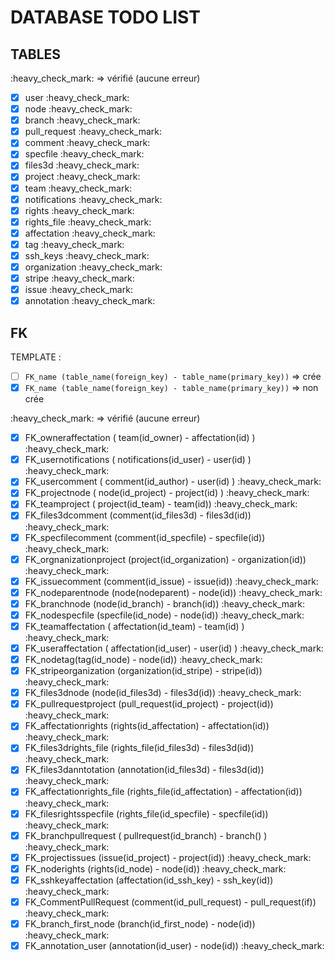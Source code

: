 # DATABASE TODO LIST

## TABLES

:heavy\_check\_mark: => vérifié (aucune erreur)

- [x] user :heavy\_check\_mark:
- [x] node :heavy\_check\_mark:
- [x] branch :heavy\_check\_mark:
- [x] pull_request :heavy\_check\_mark:
- [x] comment :heavy\_check\_mark:
- [x] specfile :heavy\_check\_mark:
- [x] files3d :heavy\_check\_mark:
- [x] project :heavy\_check\_mark:
- [x] team :heavy\_check\_mark:
- [x] notifications :heavy\_check\_mark:
- [x] rights :heavy\_check\_mark:
- [x] rights_file :heavy\_check\_mark:
- [x] affectation :heavy\_check\_mark:
- [x] tag :heavy\_check\_mark:
- [x] ssh_keys :heavy\_check\_mark:
- [x] organization :heavy\_check\_mark:
- [x] stripe :heavy\_check\_mark:
- [x] issue :heavy\_check\_mark:
- [x] annotation :heavy\_check\_mark:

## FK

TEMPLATE :

- [ ] `FK_name (table_name(foreign_key) - table_name(primary_key))` => crée
- [x] `FK_name (table_name(foreign_key) - table_name(primary_key))` => non crée

:heavy\_check\_mark: => vérifié (aucune erreur)

- [x] FK\_owneraffectation ( team(id\_owner) - affectation(id) ) :heavy\_check\_mark:
- [x] FK\_usernotifications ( notifications(id\_user) - user(id) ) :heavy\_check\_mark:
- [x] FK\_usercomment ( comment(id\_author) - user(id) ) :heavy\_check\_mark:
- [x] FK\_projectnode ( node(id\_project) - project(id) ) :heavy\_check\_mark:
- [x] FK\_teamproject ( project(id\_team) - team(id)) :heavy\_check\_mark:
- [x] FK\_files3dcomment (comment(id\_files3d) - files3d(id)) :heavy\_check\_mark:
- [x] FK\_specfilecomment (comment(id\_specfile) - specfile(id)) :heavy\_check\_mark:
- [x] FK\_orgnanizationproject (project(id_organization) - organization(id)) :heavy\_check\_mark:
- [x] FK\_issuecomment (comment(id\_issue) - issue(id)) :heavy\_check\_mark:
- [x] FK\_nodeparentnode (node(nodeparent) - node(id)) :heavy\_check\_mark:
- [x] FK\_branchnode (node(id\_branch) - branch(id)) :heavy\_check\_mark:
- [x] FK\_nodespecfile (specfile(id\_node) - node(id)) :heavy\_check\_mark:
- [x] FK\_teamaffectation ( affectation(id\_team) - team(id) ) :heavy\_check\_mark:
- [x] FK\_useraffectation ( affectation(id\_user) - user(id) ) :heavy\_check\_mark:
- [x] FK\_nodetag(tag(id\_node) - node(id)) :heavy\_check\_mark:
- [x] FK\_stripeorganization (organization(id_stripe) - stripe(id)) :heavy\_check\_mark:
- [x] FK\_files3dnode (node(id\_files3d) - files3d(id)) :heavy\_check\_mark:
- [x] FK\_pullrequestproject (pull\_request(id\_project) - project(id)) :heavy\_check\_mark:
- [x] FK\_affectationrights (rights(id\_affectation) - affectation(id)) :heavy\_check\_mark:
- [x] FK\_files3drights_file (rights\_file(id\_files3d) - files3d(id)) :heavy\_check\_mark:
- [x] FK\_files3danntotation (annotation(id\_files3d) - files3d(id)) :heavy\_check\_mark:
- [x] FK\_affectationrights\_file (rights\_file(id\_affectation) - affectation(id)) :heavy\_check\_mark:
- [x] FK\_filesrightsspecfile (rights_file(id\_specfile) - specfile(id)) :heavy\_check\_mark:
- [x] FK\_branchpullrequest ( pullrequest(id\_branch) - branch() ) :heavy\_check\_mark:
- [x] FK\_projectissues (issue(id\_project) - project(id)) :heavy\_check\_mark:
- [x] FK\_noderights (rights(id\_node) - node(id)) :heavy\_check\_mark:
- [x] FK\_sshkeyaffectation (affectation(id\_ssh\_key)  - ssh\_key(id)) :heavy\_check\_mark:
- [x] FK\_CommentPullRequest (comment(id\_pull\_request) - pull\_request(if)) :heavy\_check\_mark:
- [x] FK\_branch\_first\_node (branch(id\_first\_node) - node(id)) :heavy\_check\_mark:
- [x] FK\_annotation\_user (annotation(id_user) - node(id)) :heavy\_check\_mark: